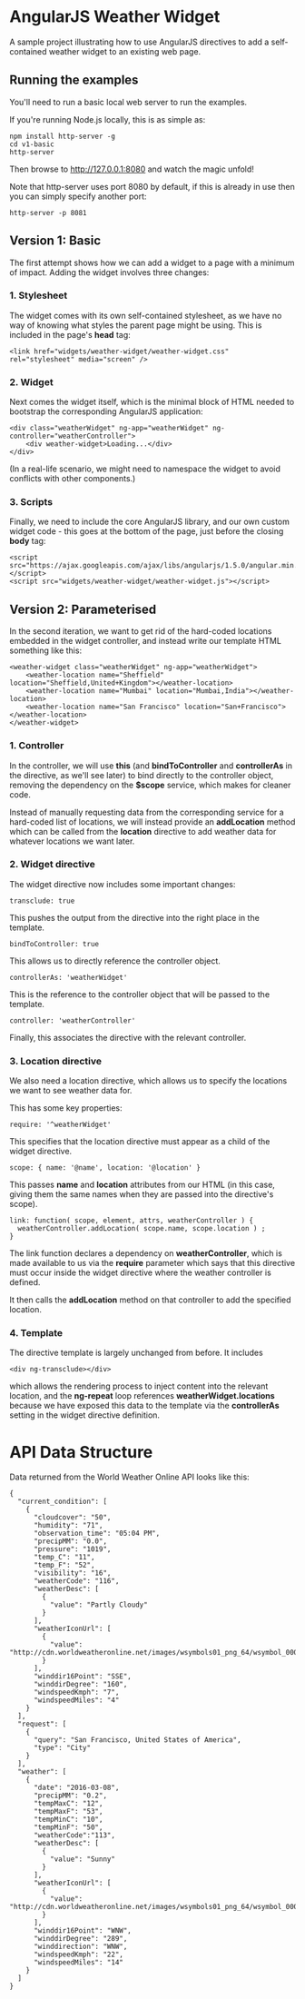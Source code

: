 # AngularJS Weather Widget

A sample project illustrating how to use AngularJS directives to add a self-contained weather widget to an existing web page.

## Running the examples

You'll need to run a basic local web server to run the examples.

If you're running Node.js locally, this is as simple as:

```
npm install http-server -g
cd v1-basic
http-server
```

Then browse to http://127.0.0.1:8080 and watch the magic unfold!

Note that http-server uses port 8080 by default, if this is already in use then you can simply specify another port:

```
http-server -p 8081
```

## Version 1: Basic

The first attempt shows how we can add a widget to a page with a minimum of impact. Adding the widget involves three changes:

### 1. Stylesheet

The widget comes with its own self-contained stylesheet, as we have no way of knowing what styles the parent page might be using. This is included in the page's **head** tag:

```
<link href="widgets/weather-widget/weather-widget.css" rel="stylesheet" media="screen" />
```

### 2. Widget

Next comes the widget itself, which is the minimal block of HTML needed to bootstrap the corresponding AngularJS application:

```
<div class="weatherWidget" ng-app="weatherWidget" ng-controller="weatherController">
	<div weather-widget>Loading...</div>
</div>
```

(In a real-life scenario, we might need to namespace the widget to avoid conflicts with other components.)

### 3. Scripts

Finally, we need to include the core AngularJS library, and our own custom widget code - this goes at the bottom of the page, just before the closing **body** tag:

```
<script src="https://ajax.googleapis.com/ajax/libs/angularjs/1.5.0/angular.min.js"></script>
<script src="widgets/weather-widget/weather-widget.js"></script>
```

## Version 2: Parameterised

In the second iteration, we want to get rid of the hard-coded locations embedded in the widget controller, and instead write our template HTML something like this:

```
<weather-widget class="weatherWidget" ng-app="weatherWidget">
	<weather-location name="Sheffield" location="Sheffield,United+Kingdom"></weather-location>
	<weather-location name="Mumbai" location="Mumbai,India"></weather-location>
	<weather-location name="San Francisco" location="San+Francisco"></weather-location>
</weather-widget>
```

### 1. Controller

In the controller, we will use **this** (and **bindToController** and **controllerAs** in the directive, as we'll see later) to bind directly to the controller object, removing the dependency on the **$scope** service, which makes for cleaner code.

Instead of manually requesting data from the corresponding service for a hard-coded list of locations, we will instead provide an **addLocation** method which can be called from the **location** directive to add weather data for whatever locations we want later.

### 2. Widget directive

The widget directive now includes some important changes:

```
transclude: true
```
This pushes the output from the directive into the right place in the template.

```
bindToController: true
```
This allows us to directly reference the controller object.

```
controllerAs: 'weatherWidget'
```
This is the reference to the controller object that will be passed to the template.

```
controller: 'weatherController'
```
Finally, this associates the directive with the relevant controller.

### 3. Location directive

We also need a location directive, which allows us to specify the locations we want to see weather data for.

This has some key properties:

```
require: '^weatherWidget'
```
This specifies that the location directive must appear as a child of the widget directive.

```
scope: { name: '@name', location: '@location' }
```
This passes **name** and **location** attributes from our HTML (in this case, giving them the same names when they are passed into the directive's scope).

```
link: function( scope, element, attrs, weatherController ) {
  weatherController.addLocation( scope.name, scope.location ) ;
}
```
The link function declares a dependency on **weatherController**, which is made available to us via the **require** parameter which says that this directive must occur inside the widget directive where the weather controller is defined.

It then calls the **addLocation** method on that controller to add the specified location.

### 4. Template

The directive template is largely unchanged from before. It includes

```
<div ng-transclude></div>
```

which allows the rendering process to inject content into the relevant location, and the **ng-repeat** loop references **weatherWidget.locations** because we have exposed this data to the template via the **controllerAs** setting in the widget directive definition.

# API Data Structure

Data returned from the World Weather Online API looks like this:

```
{
  "current_condition": [
    {
      "cloudcover": "50",
      "humidity": "71",
      "observation_time": "05:04 PM",
      "precipMM": "0.0",
      "pressure": "1019",
      "temp_C": "11",
      "temp_F": "52",
      "visibility": "16",
      "weatherCode": "116",
      "weatherDesc": [
        {
          "value": "Partly Cloudy"
        }
      ],
      "weatherIconUrl": [
        {
          "value": "http://cdn.worldweatheronline.net/images/wsymbols01_png_64/wsymbol_0002_sunny_intervals.png"
        }
      ],
      "winddir16Point": "SSE",
      "winddirDegree": "160",
      "windspeedKmph": "7",
      "windspeedMiles": "4"
    }
  ],
  "request": [
    {
      "query": "San Francisco, United States of America",
      "type": "City"
    }
  ],
  "weather": [
    {
      "date": "2016-03-08",
      "precipMM": "0.2",
      "tempMaxC": "12",
      "tempMaxF": "53",
      "tempMinC": "10",
      "tempMinF": "50",
      "weatherCode":"113",
      "weatherDesc": [
        {
          "value": "Sunny"
        }
      ],
      "weatherIconUrl": [
        {
          "value": "http://cdn.worldweatheronline.net/images/wsymbols01_png_64/wsymbol_0001_sunny.png"
        }
      ],
      "winddir16Point": "WNW",
      "winddirDegree": "289",
      "winddirection": "WNW",
      "windspeedKmph": "22",
      "windspeedMiles": "14"
    }
  ]
}
```

